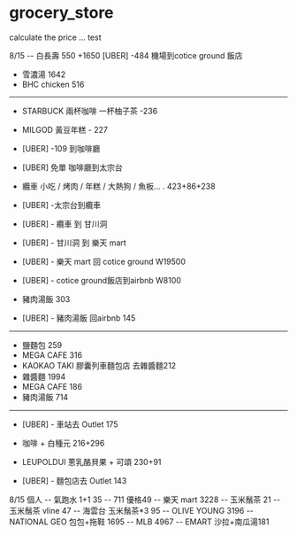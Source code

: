 # grocery_store
calculate the price
... test

8/15
-- 白長壽 550 +1650
[UBER] -484 機場到cotice ground 飯店
- 雪濃湯 1642
- BHC chicken 516
- -----------
- STARBUCK 兩杯咖啡 一杯柚子茶 -236
- MILGOD 黃豆年糕 - 227

- [UBER] -109 到咖啡廳 
- [UBER] 免單 咖啡廳到太宗台
- 纜車 小吃 / 烤肉 / 年糕 / 大熱狗 / 魚板... . 423+86+238
- [UBER] -太宗台到纜車
- [UBER] - 纜車 到 甘川洞
- [UBER] - 甘川洞 到 樂天 mart
- [UBER] - 樂天 mart 回 cotice ground   W19500
- [UBER] - cotice ground飯店到airbnb W8100
- 豬肉湯飯 303
- [UBER] - 豬肉湯飯 回airbnb 145

---
- 鹽麵包 259
- MEGA CAFE 316
- KAOKAO TAKI 膠囊列車麵包店 去雜醬麵212
- 雜醬麵 1994
- MEGA CAFE 186
- 豬肉湯飯 714
---
- [UBER] - 車站去 Outlet 175

- 咖啡 + 白種元 216+296
- LEUPOLDUI 蔥乳酪貝果 + 可頌 230+91
- [UBER] - 麵包店去 Outlet 143

8/15 個人
-- 氣跑水 1+1 35
-- 711 優格49
-- 樂天 mart 3228
-- 玉米鬚茶 21
-- 玉米鬚茶 vline 47
-- 海雲台 玉米鬚茶*3 95
-- OLIVE YOUNG 3196
-- NATIONAL GEO 包包+拖鞋 1695 
-- MLB 4967
-- EMART 沙拉+南瓜湯181
